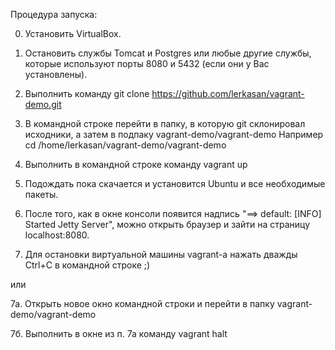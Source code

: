 Процедура запуска:

0. Установить VirtualBox.

1. Остановить службы Tomcat и Postgres или любые другие службы, которые используют порты 8080 и 5432 (если они у Вас установлены).

2. Выполнить команду git clone https://github.com/lerkasan/vagrant-demo.git

3. В командной строке перейти в папку, в которую git склонировал исходники, а затем в подпаку vagrant-demo/vagrant-demo
Например cd /home/lerkasan/vagrant-demo/vagrant-demo

4. Выполнить в командной строке команду vagrant up

5. Подождать пока скачается и установится Ubuntu и все необходимые пакеты.

6. После того, как в окне консоли появится надпись "==> default: [INFO] Started Jetty Server", можно открыть браузер и зайти на страницу localhost:8080.

7. Для остановки виртуальной машины vagrant-а нажать дважды Ctrl+C в командной строке ;)

или

7а. Открыть новое окно командной строки и перейти в папку vagrant-demo/vagrant-demo

7б. Выполнить в окне из п. 7а команду vagrant halt